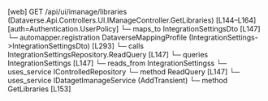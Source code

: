 [web] GET /api/ui/imanage/libraries  (Dataverse.Api.Controllers.UI.IManageController.GetLibraries)  [L144–L164] [auth=Authentication.UserPolicy]
  └─ maps_to IntegrationSettingsDto [L147]
    └─ automapper.registration DataverseMappingProfile (IntegrationSettings->IntegrationSettingsDto) [L293]
  └─ calls IntegrationSettingsRepository.ReadQuery [L147]
  └─ queries IntegrationSettings [L147]
    └─ reads_from IntegrationSettingss
  └─ uses_service IControlledRepository<IntegrationSettings>
    └─ method ReadQuery [L147]
  └─ uses_service IDatagetImanageService (AddTransient)
    └─ method GetLibraries [L153]

